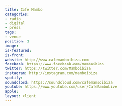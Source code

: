 ```yaml
---
title: Cafe Mambo
categories:
- radio
- digital
- press
tags:
- venue
position: 2
image: 
is-featured: 
is-front: 
website: http://www.cafemamboibiza.com
facebook: https://www.facebook.com/mamboibiza
twitter: https://twitter.com/Mamboibiza
instagram: http://instagram.com/mamboibiza
spotify: 
soundcloud: https://soundcloud.com/cafemamboibiza
youtube: https://www.youtube.com/user/CafeMamboLive
apple: 
layout: client
---
```


